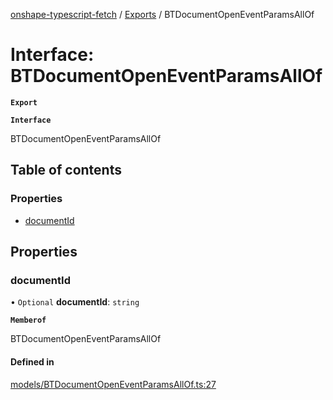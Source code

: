 [onshape-typescript-fetch](../README.md) / [Exports](../modules.md) / BTDocumentOpenEventParamsAllOf

# Interface: BTDocumentOpenEventParamsAllOf

**`Export`**

**`Interface`**

BTDocumentOpenEventParamsAllOf

## Table of contents

### Properties

- [documentId](BTDocumentOpenEventParamsAllOf.md#documentid)

## Properties

### documentId

• `Optional` **documentId**: `string`

**`Memberof`**

BTDocumentOpenEventParamsAllOf

#### Defined in

[models/BTDocumentOpenEventParamsAllOf.ts:27](https://github.com/toebes/onshape-typescript-fetch/blob/3e11ae1/models/BTDocumentOpenEventParamsAllOf.ts#L27)
